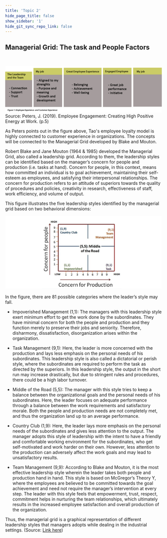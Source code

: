 ```yaml
---
title: 'Topic 2'
hide_page_title: false
show_sidebar: '1'
hide_git_sync_repo_link: false
---
```


## Managerial Grid: The task and People Factors
&nbsp;

![alttext](U3_T2.jpg)
Source: Peters, J. (2019). Employee Engagement: Creating High Positive Energy at Work. (p.5)

As Peters points out in the figure above, Tao's employee loyalty model is highly connected to customer experience in organizations. The concepts will be connected to the Managerial Grid developed by Blake and Mouton.

Robert Blake and Jane Mouton (1964 & 1985) developed the Managerial Grid, also called a leadership grid. According to them, the leadership styles can be identified based on the manager’s concern for people and production (i.e. tasks at hand).
Concern for people, in this context, means how committed an individual is to goal achievement, maintaining their self-esteem as employees, and satisfying their interpersonal relationships. The concern for production refers to an attitude of superiors towards the quality of procedures and policies, creativity in research, effectiveness of staff, work efficiency, and volume of output.

This figure illustrates the five leadership styles identified by the managerial grid based on two behavioral dimensions:

![alttext](U3_T2_2.jpg)

In the figure, there are 81 possible categories where the leader’s style may fall.

- Impoverished Management (1,1): The managers with this leadership style exert minimum effort to get the work done by the subordinates. They have minimal concern for both the people and production and they function merely to preserve their jobs and seniority. Therefore, disharmony, dissatisfaction, disorganization arises within the organization.

- Task Management (9,1): Here, the leader is more concerned with the production and lays less emphasis on the personal needs of his subordinates. This leadership style is also called a dictatorial or perish style, where the subordinates are required to perform the task as directed by the superiors. In this leadership style, the output in the short run may increase drastically, but due to stringent rules and procedures, there could be a high labor turnover.

- Middle of the Road (5,5): The manager with this style tries to keep a balance between the organizational goals and the personal needs of his subordinates. Here, the leader focuses on adequate performance through a balance between the work requirements and satisfactory morale. Both the people and production needs are not completely met, and thus the organization land up to an average performance.

- Country Club (1,9): Here, the leader lays more emphasis on the personal needs of the subordinates and gives less attention to the output. The manager adopts this style of leadership with the intent to have a friendly and comfortable working environment for the subordinates, who get self-motivated and work harder on their own. However, less attention to the production can adversely affect the work goals and may lead to unsatisfactory results.

- Team Management (9,9): According to Blake and Mouton, it is the most effective leadership style wherein the leader takes both people and production hand in hand. This style is based on McGregor’s Theory Y, where the employees are believed to be committed towards the goal achievement and need not require the manager’s intervention at every step. The leader with this style feels that empowerment, trust, respect, commitment helps in nurturing the team relationships, which ultimately results in the increased employee satisfaction and overall production of the organization.

Thus, the managerial grid is a graphical representation of different leadership styles that managers adopts while dealing in the industrial settings. (Source: [Link here](https://businessjargons.com/blake-moutons-managerial-grid.html))
